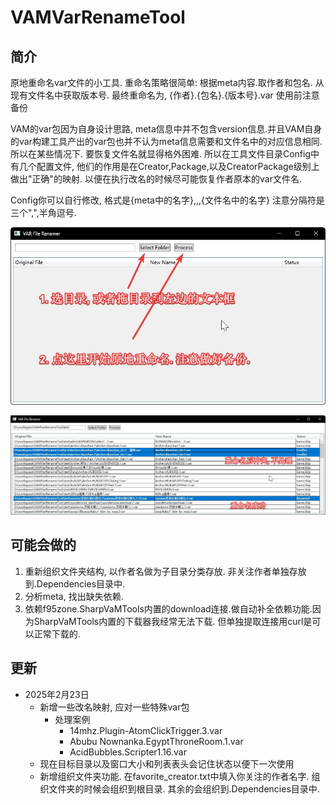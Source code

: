 ﻿# VAMVarRenameTool
## 简介
原地重命名var文件的小工具. 
重命名策略很简单: 根据meta内容.取作者和包名. 从现有文件名中获取版本号.
最终重命名为, {作者}.{包名}.{版本号}.var
使用前注意备份

VAM的var包因为自身设计思路, meta信息中并不包含version信息.并且VAM自身的var构建工具产出的var包也并不认为meta信息需要和文件名中的对应信息相同.
所以在某些情况下. 要恢复文件名就显得格外困难.
所以在工具文件目录Config中有几个配置文件, 他们的作用是在Creator,Package,以及CreatorPackage级别上做出"正确"的映射. 以便在执行改名的时候尽可能恢复作者原本的var文件名.

Config你可以自行修改, 格式是{meta中的名字},,,{文件名中的名字}
注意分隔符是三个",",半角逗号.

![VAMVarRenameTool_gHpMLXrVbQ.jpg](VAMVarRenameTool_gHpMLXrVbQ.jpg)

![VAMVarRenameTool_pgkwaN7wTp.jpg](VAMVarRenameTool_pgkwaN7wTp.jpg)

## 可能会做的

1. 重新组织文件夹结构, 以作者名做为子目录分类存放. 非关注作者单独存放到.Dependencies目录中.
2. 分析meta, 找出缺失依赖.
3. 依赖f95zone.SharpVaMTools内置的download连接.做自动补全依赖功能.因为SharpVaMTools内置的下载器我经常无法下载. 但单独提取连接用curl是可以正常下载的.

## 更新
- 2025年2月23日
  - 新增一些改名映射, 应对一些特殊var包
    - 处理案例
      - 14mhz.Plugin-AtomClickTrigger.3.var
      - Abubu Nownanka.EgyptThroneRoom.1.var
      - AcidBubbles.Scripter1.16.var
  - 现在目标目录以及窗口大小和列表表头会记住状态以便下一次使用
  - 新增组织文件夹功能. 在favorite_creator.txt中填入你关注的作者名字. 组织文件夹的时候会组织到根目录. 其余的会组织到.Dependencies目录中.
